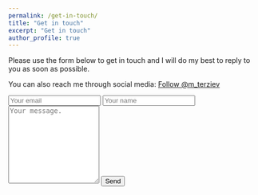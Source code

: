```yaml
---
permalink: /get-in-touch/
title: "Get in touch"
excerpt: "Get in touch"
author_profile: true
---
```


Please use the form below to get in touch and I will do my best to reply to you as soon as possible.

You can also reach me through social media: <a href="https://twitter.com/m_terziev?ref_src=twsrc%5Etfw" class="twitter-follow-button" data-show-count="false">Follow @m_terziev</a><script async src="https://platform.twitter.com/widgets.js" charset="utf-8"></script>


<form method="POST" action="https://formsubmit.co/e2c7c392178a3b202e2eea1773e9695f" enctype="multipart/form-data">
    <input type="email" name="email" placeholder="Your email">
    <input type="name" name="name" placeholder="Your name">
    <textarea name="message" placeholder="Your message." rows="10"></textarea>
    <input type="hidden" name="_next" value="https://scottish-solitary-waves.github.io/thank-you">
    <button type="submit">Send</button>
</form>
